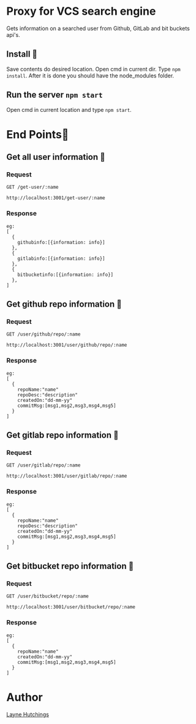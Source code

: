 # Proxy for VCS search engine

Gets information on a searched user from Github, GitLab and bit buckets api's.

## Install 🚀️

Save contents do desired location. Open cmd in current dir. Type ```npm install```. After it is done you should have the node_modules folder.

## Run the server `npm start`

Open cmd in current location and type ```npm start```.

# End Points🎉️

## Get all user information 🚀️

### Request

`GET /get-user/:name`

`http://localhost:3001/get-user/:name`

### Response

```
eg:
[
  {
    githubinfo:[{information: info}]
  },
  {
    gitlabinfo:[{information: info}]
  },
  {
    bitbucketinfo:[{information: info}]
  },
]
```

## Get github repo information 🚀️

### Request

`GET /user/github/repo/:name`

`http://localhost:3001/user/github/repo/:name`

### Response

```
eg:
[
  {
    repoName:"name"
    repoDesc:"description"
    createdOn:"dd-mm-yy"
    commitMsg:[msg1,msg2,msg3,msg4,msg5]
  }
]
```

## Get gitlab repo information 🚀️

### Request

`GET /user/gitlab/repo/:name`

`http://localhost:3001/user/gitlab/repo/:name`

### Response

```
eg:
[
  {
    repoName:"name"
    repoDesc:"description"
    createdOn:"dd-mm-yy"
    commitMsg:[msg1,msg2,msg3,msg4,msg5]
  }
]
```

## Get bitbucket repo information 🚀️

### Request

`GET /user/bitbucket/repo/:name`

`http://localhost:3001/user/bitbucket/repo/:name`

### Response

```
eg:
[
  {
    repoName:"name"
    createdOn:"dd-mm-yy"
    commitMsg:[msg1,msg2,msg3,msg4,msg5]
  }
]
```

# Author

[Layne Hutchings](https://github.com/layne74)
